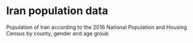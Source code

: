# Iran population data
Population of Iran according to the 2016 National Population and Housing Census by 
  county, 
  gender and 
  age groub

